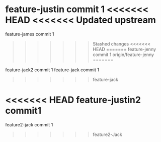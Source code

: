 feature-justin commit 1
<<<<<<< HEAD
<<<<<<< Updated upstream
=======
feature-james commit 1
>>>>>>> Stashed changes
<<<<<<< HEAD
=======
feature-jenny commit 1
>>>>>>> origin/feature-jenny
=======


feature-jack2 commit 1
feature-jack commit 1
>>>>>>> feature-jack

<<<<<<< HEAD
feature-justin2 commit1
=======
feature2-jack commit 1
>>>>>>> feature2-Jack
